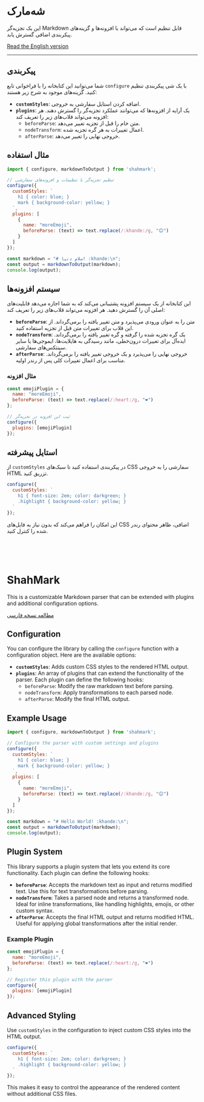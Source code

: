 


<a id="نسخه-فارسی"></a>
# شه‌مارک

این یک تجزیه‌گر Markdown قابل تنظیم است که می‌تواند با افزونه‌ها و گزینه‌های پیکربندی اضافی گسترش یابد.

[Read the English version](#ShahMark)

---

## پیکربندی

شما می‌توانید این کتابخانه را با فراخوانی تابع `configure` با یک شی پیکربندی تنظیم کنید. گزینه‌های موجود به شرح زیر هستند:

- **`customStyles`**: اضافه کردن استایل سفارشی به خروجی.
- **`plugins`**: یک آرایه از افزونه‌ها که می‌توانند عملکرد تجزیه‌گر را گسترش دهند. هر افزونه می‌تواند قلاب‌های زیر را تعریف کند:
  - `beforeParse`: متن خام را قبل از تجزیه تغییر می‌دهد.
  - `nodeTransform`: اعمال تغییرات به هر گره تجزیه شده.
  - `afterParse`: خروجی نهایی را تغییر می‌دهد.

## مثال استفاده

```javascript
import { configure, markdownToOutput } from 'shahmark';

// تنظیم تجزیه‌گر با تنظیمات و افزونه‌های سفارشی
configure({
  customStyles: `
    h1 { color: blue; }
    mark { background-color: yellow; }
  `,
  plugins: [
    {
      name: "moreEmoji",
      beforeParse: (text) => text.replace(/:khande:/g, "😊")
    }
  ]
});

const markdown = "# سلام دنیا! :khande:\n";
const output = markdownToOutput(markdown);
console.log(output);
```

## سیستم افزونه‌ها

این کتابخانه از یک سیستم افزونه پشتیبانی می‌کند که به شما اجازه می‌دهد قابلیت‌های اصلی آن را گسترش دهید. هر افزونه می‌تواند قلاب‌های زیر را تعریف کند:

- **`beforeParse`**: متن را به عنوان ورودی می‌پذیرد و متن تغییر یافته را برمی‌گرداند. از این قلاب برای تغییرات متن قبل از تجزیه استفاده کنید.
- **`nodeTransform`**: یک گره تجزیه شده را گرفته و گره تغییر یافته را برمی‌گرداند. ایده‌آل برای تغییرات درون‌خطی، مانند رسیدگی به هایلایت‌ها، ایموجی‌ها یا سایر سینتکس‌های سفارشی.
- **`afterParse`**: خروجی نهایی را می‌پذیرد و یک خروجی تغییر یافته را برمی‌گرداند. مناسب برای اعمال تغییرات کلی پس از رندر اولیه.

### مثال افزونه

```javascript
const emojiPlugin = {
  name: "moreEmoji",
  beforeParse: (text) => text.replace(/:heart:/g, "❤️")
};

// ثبت این افزونه در تجزیه‌گر
configure({
  plugins: [emojiPlugin]
});
```

## استایل پیشرفته

از `customStyles` در پیکربندی استفاده کنید تا سبک‌های CSS سفارشی را به خروجی HTML تزریق کنید.

```javascript
configure({
  customStyles: `
    h1 { font-size: 2em; color: darkgreen; }
    .highlight { background-color: yellow; }
  `
});
```

این امکان را فراهم می‌کند که بدون نیاز به فایل‌های CSS اضافی، ظاهر محتوای رندر شده را کنترل کنید.


</br>
</br>
</br>

<a id="ShahMark"></a>
# ShahMark

This is a customizable Markdown parser that can be extended with plugins and additional configuration options. 

[مطالعه نسخه فارسی](#نسخه-فارسی)

## Configuration

You can configure the library by calling the `configure` function with a configuration object. Here are the available options:

- **`customStyles`**: Adds custom CSS styles to the rendered HTML output.
- **`plugins`**: An array of plugins that can extend the functionality of the parser. Each plugin can define the following hooks:
  - `beforeParse`: Modify the raw markdown text before parsing.
  - `nodeTransform`: Apply transformations to each parsed node.
  - `afterParse`: Modify the final HTML output.

## Example Usage

```javascript
import { configure, markdownToOutput } from 'shahmark';

// Configure the parser with custom settings and plugins
configure({
  customStyles: `
    h1 { color: blue; }
    mark { background-color: yellow; }
  `,
  plugins: [
    {
      name: "moreEmoji",
      beforeParse: (text) => text.replace(/:khande:/g, "😊")
    }
  ]
});

const markdown = "# Hello World! :khande:\n";
const output = markdownToOutput(markdown);
console.log(output);
```

## Plugin System

This library supports a plugin system that lets you extend its core functionality. Each plugin can define the following hooks:

- **`beforeParse`**: Accepts the markdown text as input and returns modified text. Use this for text transformations before parsing.
- **`nodeTransform`**: Takes a parsed node and returns a transformed node. Ideal for inline transformations, like handling highlights, emojis, or other custom syntax.
- **`afterParse`**: Accepts the final HTML output and returns modified HTML. Useful for applying global transformations after the initial render.

### Example Plugin

```javascript
const emojiPlugin = {
  name: "moreEmoji",
  beforeParse: (text) => text.replace(/:heart:/g, "❤️")
};

// Register this plugin with the parser
configure({
  plugins: [emojiPlugin]
});
```

## Advanced Styling

Use `customStyles` in the configuration to inject custom CSS styles into the HTML output. 

```javascript
configure({
  customStyles: `
    h1 { font-size: 2em; color: darkgreen; }
    .highlight { background-color: yellow; }
  `
});
```

This makes it easy to control the appearance of the rendered content without additional CSS files.
